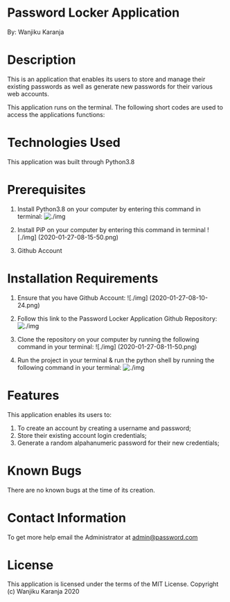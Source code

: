 # Password Locker Application 

By: Wanjiku Karanja

# Description 
This is an application that enables its users to store and manage their existing passwords as well as generate new passwords for their various web accounts.

This application runs on the terminal. The following short codes are used to access the applications functions:
 

# Technologies Used
This application was built through Python3.8 

# Prerequisites
1. Install Python3.8 on your computer by entering this command in terminal:
![./img](2020-01-27-08-14-42.png)

2. Install PiP on your computer by entering this command in terminal
![./img] (2020-01-27-08-15-50.png)

3. Github Account

# Installation Requirements
1. Ensure that you have Github Account:
![./img] (2020-01-27-08-10-24.png)

2. Follow this link to the Password Locker Application Github Repository:
![./img](2020-01-27-08-11-13.png)

3. Clone the repository on your computer by running the following command in your terminal:
![./img] (2020-01-27-08-11-50.png)

4. Run the project in your terminal & run the python shell by running the following command in your terminal:
![./img](2020-01-27-08-12-31.png)

# Features
This application enables its users to:
1. To create an account by creating a username and password;
2. Store their existing account login credentials;
3. Generate a random alpahanumeric password for their new credentials;

# Known Bugs
There are no known bugs at the time of its creation.

# Contact Information 
To get more help email the Administrator at admin@password.com

# License
This application is licensed under the terms of the MIT License.
Copyright (c) Wanjiku Karanja 2020
